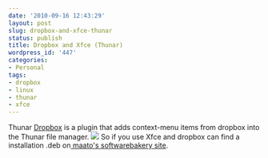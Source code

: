 ```yaml
---
date: '2010-09-16 12:43:29'
layout: post
slug: dropbox-and-xfce-thunar
status: publish
title: Dropbox and Xfce (Thunar)
wordpress_id: '447'
categories:
- Personal
tags:
- dropbox
- linux
- thunar
- xfce
---
```


Thunar [Dropbox](http://www.dropbox.com/referrals/NTQxNDE3MDA5) is a plugin that adds context-menu items from dropbox into the Thunar file manager.
[![](http://www.mariusv.com/wp-content/uploads/2010/09/xfce_dropbox_menu.png)](http://www.mariusv.com/wp-content/uploads/2010/09/xfce_dropbox_menu.png)
So if you use Xfce and dropbox can find a installation .deb on[ maato's softwarebakery site](http://www.softwarebakery.com/maato/thunar-dropbox.html).

